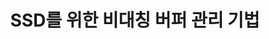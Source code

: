 ---
layout: publication-single
title: SSD를 위한 비대칭 버퍼 관리 기법
name: 디지털콘텐츠학회 논문지
first-author: 정호영
co-authors: 강수용, 차재혁
during: 2011.06.01
location: 
impactfactor: 
doi: 
note: 
categories: 
 - Flash Memory and Non-Volatile RAM
tag: 
 - Domestic Journal
---